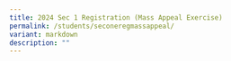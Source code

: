 ```yaml
---
title: 2024 Sec 1 Registration (Mass Appeal Exercise)
permalink: /students/seconeregmassappeal/
variant: markdown
description: ""
---
```

